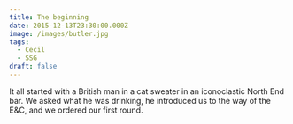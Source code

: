 ```yaml
---
title: The beginning
date: 2015-12-13T23:30:00.000Z
image: /images/butler.jpg
tags:
  - Cecil
  - SSG
draft: false
---
```

It all started with a British man in a cat sweater in an iconoclastic North End bar.  We asked what he was drinking, he introduced us to the way of the E&C, and we ordered our first round.
